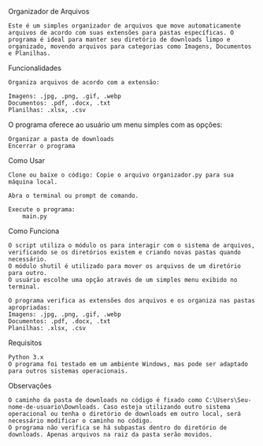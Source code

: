 Organizador de Arquivos

	Este é um simples organizador de arquivos que move automaticamente arquivos de acordo com suas extensões para pastas específicas. O programa é ideal para manter seu diretório de downloads limpo e organizado, movendo arquivos para categorias como Imagens, Documentos e Planilhas.

Funcionalidades

	Organiza arquivos de acordo com a extensão:
 
	Imagens: .jpg, .png, .gif, .webp
	Documentos: .pdf, .docx, .txt
	Planilhas: .xlsx, .csv
 
O programa oferece ao usuário um menu simples com as opções:

	Organizar a pasta de downloads
	Encerrar o programa
 
Como Usar

	Clone ou baixe o código: Copie o arquivo organizador.py para sua máquina local.

	Abra o terminal ou prompt de comando.

	Execute o programa:
 		main.py
	 
Como Funciona

	O script utiliza o módulo os para interagir com o sistema de arquivos, verificando se os diretórios existem e criando novas pastas quando necessário.
	O módulo shutil é utilizado para mover os arquivos de um diretório para outro.
	O usuário escolhe uma opção através de um simples menu exibido no terminal.
 
	O programa verifica as extensões dos arquivos e os organiza nas pastas apropriadas:
	Imagens: .jpg, .png, .gif, .webp
	Documentos: .pdf, .docx, .txt
	Planilhas: .xlsx, .csv

Requisitos

	Python 3.x
	O programa foi testado em um ambiente Windows, mas pode ser adaptado para outros sistemas operacionais.

 Observações
 
	O caminho da pasta de downloads no código é fixado como C:\Users\Seu-nome-de-usuario\Downloads. Caso esteja utilizando outro sistema operacional ou tenha o diretório de downloads em outro local, será necessário modificar o caminho no código.
	O programa não verifica se há subpastas dentro do diretório de downloads. Apenas arquivos na raiz da pasta serão movidos.
